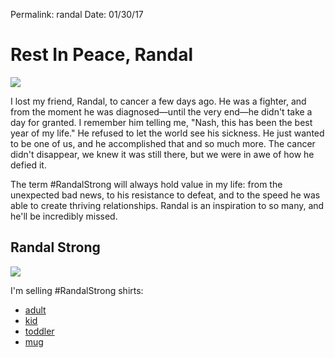 
Permalink: randal
Date: 01/30/17

# Rest In Peace, Randal

![](/_photos/Randal.jpg)

I lost my friend, Randal, to cancer a few days ago. He was a fighter, and from the moment he was diagnosed—until the very end—he didn't take a day for granted. I remember him telling me, "Nash, this has been the best year of my life." He refused to let the world see his sickness. He just wanted to be one of us, and he accomplished that and so much more. The cancer didn't disappear, we knew it was still there, but we were in awe of how he defied it.

The term #RandalStrong will always hold value in my life: from the unexpected bad news, to his resistance to defeat, and to the speed he was able to create thriving relationships. Randal is an inspiration to so many, and he'll be incredibly missed.

## Randal Strong

![](http://blotcdn.com/ebaab3aca2/image-cache/1485494803507/m6tebx-image20281129.jpeg)

I'm selling #RandalStrong shirts:

- [adult](https://teespring.com/randalstrong?tsmac=store&tsmic=nashp#pid=369&cid=6512&sid=front)
- [kid](https://teespring.com/kids-randalstrong?tsmac=store&tsmic=nashp#pid=371&cid=6547&sid=front)
- [toddler](https://teespring.com/randalstrong-toddler?tsmac=store&tsmic=nashp#pid=340&cid=6379&sid=front)
- [mug](https://teespring.com/randalstrong?tsmac=store&tsmic=nashp#pid=522&cid=101870&sid=front)
